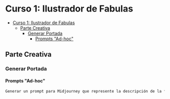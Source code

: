# Curso 1: Ilustrador de Fabulas

- [Curso 1: Ilustrador de Fabulas](#curso-1-ilustrador-de-fabulas)
  - [Parte Creativa](#parte-creativa)
    - [Generar Portada](#generar-portada)
      - [Prompts "Ad-hoc"](#prompts-ad-hoc)



## Parte Creativa

### Generar Portada

#### Prompts "Ad-hoc"

```bash
Generar un prompt para Midjourney que represente la descripción de la fabula
```
